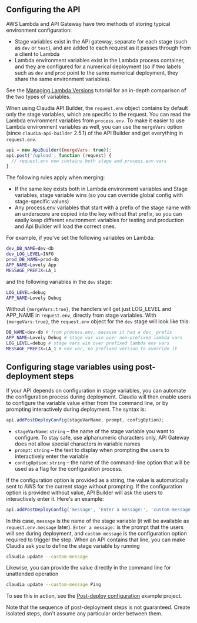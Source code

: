 ## Configuring the API

AWS Lambda and API Gateway have two methods of storing typical environment configuration:

* Stage variables exist in the API gateway, separate for each stage (such as `dev` or `test`), and are added to each request as it passes through from a client to Lambda
* Lambda environment variables exist in the Lambda process container, and they are configured for a numerical deployment (so if two labels such as `dev` and `prod` point to the same numerical deployment, they share the same environment variables).

See the [Managing Lambda Versions](https://claudiajs.com/tutorials/versions.html) tutorial for an in-depth comparison of the two types of variables.

When using Claudia API Builder, the `request.env` object contains by default only the stage variables, which are specific to the request. You can read the Lambda environment variables from `process.env`. To make it easier to use Lambda environment variables as well, you can use the `mergeVars` option (since `claudia-api-builder` 2.5.1) of the API Builder and get everything in `request.env`.

```javascript
api = new ApiBuilder({mergeVars: true});
api.post('/upload', function (request) {
  // request.env now contains both stage and process.env vars
}
```

The following rules apply when merging:

* If the same key exists both in Lambda environment variables and Stage variables, stage variable wins (so you can override global config with stage-specific values)
* Any process.env variables that start with a prefix of the stage name with an underscore are copied into the key without that prefix, so you can easily keep different environment variables for testing and production and Api Builder will load the correct ones.

For example, if you've set the following variables on Lambda: 

```bash
dev_DB_NAME=dev-db
dev_LOG_LEVEL=INFO
prod_DB_NAME=prod-db
APP_NAME=Lovely App
MESSAGE_PREFIX=LA_1
```

and the following variables in the `dev` stage:

```bash
LOG_LEVEL=debug
APP_NAME=Lovely Debug
```

Without `{mergeVars:true}`, the handlers will get just LOG_LEVEL and APP_NAME in `request.env`, directly from stage variables. With `{mergeVars:true}`, the `request.env` object for the `dev` stage will look like this:

```bash
DB_NAME=dev-db # from process.env, because it had a dev_ prefix
APP_NAME=Lovely Debug # stage var win over non-prefixed lambda vars
LOG_LEVEL=debug # stage vars win over prefixed lambda env vars
MESSAGE_PREFIX=LA_1 # env var, no prefixed version to override it
```

## Configuring stage variables using post-deployment steps 

If your API depends on configuration in stage variables, you can automate the configuration process during deployment. Claudia will then enable users to configure the variable value either from the command line, or by prompting interactively during deployment. The syntax is:

```javascript
api.addPostDeployConfig(stageVarName, prompt, configOption);
```

* `stageVarName`: `string` &ndash; the name of the stage variable you want to configure. To stay safe, use alphanumeric characters only, API Gateway does not allow special characters in variable names
* `prompt`: `string` &ndash; the text to display when prompting the users to interactively enter the variable
* `configOption`: `string` &ndash; the name of the command-line option that will be used as a flag for the configuration process. 


If the configuration option is provided as a string, the value is automatically sent to AWS for the current stage without prompting. If the configuration option is provided without value, API Builder will ask the users to interactively enter it. Here's an example:

```javascript
api.addPostDeployConfig('message', 'Enter a message:', 'custom-message');
```

In this case, `message` is the name of the stage variable (it will be available as `request.env.message` later). `Enter a message:` is the prompt that the users will see during deployment, and `custom-message` is the configuration option required to trigger the step. When an API contains that line, you can make Claudia ask you to define the stage variable by running

```bash
claudia update --custom-message
```

Likewise, you can provide the value directly in the command line for unattended operation

```bash
claudia update --custom-message Ping
```

To see this in action, see the [Post-deploy configuration](https://github.com/claudiajs/example-projects/tree/master/web-api-postdeploy-configuration) example project.

Note that the sequence of post-deployment steps is not guaranteed. Create isolated steps, don't assume any particular order between them.




